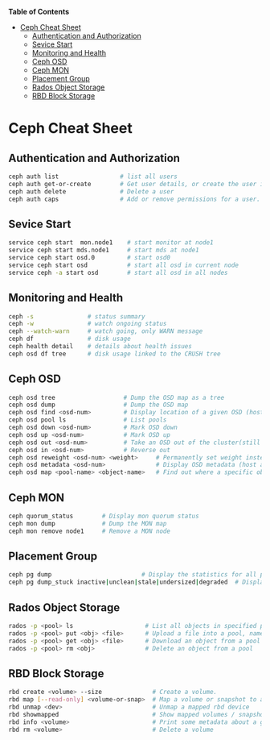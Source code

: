 **Table of Contents** 

- [Ceph Cheat Sheet](#1)
    - [Authentication and Authorization](#2)
    - [Sevice Start](#3)
    - [Monitoring and Health](#4)
    - [Ceph OSD](#5)
    - [Ceph MON](#6)
    - [Placement Group](#7)
    - [Rados Object Storage](#8)
    - [RBD Block Storage](#9)

<a name="1"></a>
# Ceph Cheat Sheet

<a name="2"></a>
## Authentication and Authorization

```bash
ceph auth list                 # list all users
ceph auth get-or-create        # Get user details, or create the user if it doesn't exist yet and return details 
ceph auth delete               # Delete a user
ceph auth caps                 # Add or remove permissions for a user. Permissions are grouped per daemon type (eg. mon, osd, mds)            
```

<a name="3"></a>
## Sevice Start

```bash
service ceph start  mon.node1    # start monitor at node1
service ceph start mds.node1     # start mds at node1
service ceph start osd.0         # start osd0
service ceph start osd           # start all osd in current node
service ceph -a start osd        # start all osd in all nodes
```
<a name="4"></a>
## Monitoring and Health

```bash
ceph -s               # status summary
ceph -w               # watch ongoing status
ceph --watch-warn     # watch going, only WARN message
ceph df               # disk usage
ceph health detail    # details about health issues
ceph osd df tree      # disk usage linked to the CRUSH tree
```

<a name="5"></a>
## Ceph OSD

```bash
ceph osd tree                   # Dump the OSD map as a tree
ceph osd dump                   # Dump the OSD map
ceph osd find <osd-num>         # Display location of a given OSD (hostname, port, CRUSH details)
ceph osd pool ls                # List pools
ceph osd down <osd-num>         # Mark OSD down 
ceph osd up <osd-num>           # Mark OSD up
ceph osd out <osd-num>          # Take an OSD out of the cluster(still up), rebalancing it's data to other OSDs.
ceph osd in <osd-num>           # Reverse out
ceph osd reweight <osd-num> <weight>     # Permanently set weight instead of system-assigned value
ceph osd metadata <osd-num>              # Display OSD metadata (host and host info)
ceph osd map <pool-name> <object-name>   # Find out where a specific object is or would be stored in the system
```
<a name="6"></a>
## Ceph MON

```bash
ceph quorum_status        # Display mon quorum status
ceph mon dump             # Dump the MON map
ceph mon remove node1     # Remove a MON node
```



<a name="7"></a>
## Placement Group 

```bash
ceph pg dump                         # Display the statistics for all placement groups
ceph pg dump_stuck inactive|unclean|stale|undersized|degraded  # Display the statistics for all placement groups stuck in a specified state
```
<a name="8"></a>
## Rados Object Storage

```bash
rados -p <pool> ls                    # List all objects in specified pool
rados -p <pool> put <obj> <file>      # Upload a file into a pool, name the resulting obj
rados -p <pool> get <obj> <file>      # Download an object from a pool into a local file
rados -p <pool> rm <obj>              # Delete an object from a pool
```

<a name="9"></a>
## RBD Block Storage

```bash
rbd create <volume> --size              # Create a volume.
rbd map [--read-only] <volume-or-snap>  # Map a volume or snapshot to a block device on the local machine
rbd unmap <dev>                         # Unmap a mapped rbd device
rbd showmapped                          # Show mapped volumes / snapshots
rbd info <volume>                       # Print some metadata about a given volume.
rbd rm <volume>                         # Delete a volume
```
